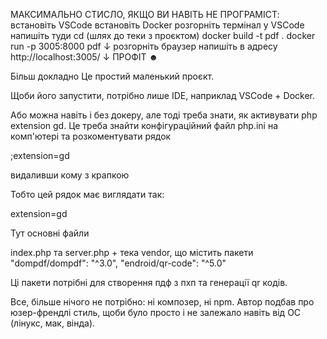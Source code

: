 МАКСИМАЛЬНО СТИСЛО, ЯКЩО ВИ НАВІТЬ НЕ ПРОГРАМІСТ:
встановіть VSCode
встановіть Docker
розгорніть термінал у VSCode
напишіть туди
cd (шлях до теки з проєктом)
docker build -t pdf .
docker run -p 3005:8000 pdf
↓
розгорніть браузер
напишіть в адресу
http://localhost:3005/
↓
ПРОФІТ ☻

Більш докладно
Це простий маленький проєкт.

Щоби його запустити, потрібно лише IDE, наприклад VSCode + Docker.

Або можна навіть і без докеру, але тоді треба знати, як активувати php extension gd.
Це треба знайти конфігураційний файл php.ini на комп'ютері та розкоментувати рядок

;extension=gd

видаливши кому з крапкою

Тобто цей рядок має виглядати так:

extension=gd

Тут основні файли

index.php та server.php + тека vendor, що містить пакети  
"dompdf/dompdf": "^3.0",
"endroid/qr-code": "^5.0"

Ці пакети потрібні для створення пдф з пхп та генерації qr кодів.

Все, більше нічого не потрібно: ні композер, ні npm.
Автор подбав про юзер-френдлі стиль, щоби було просто і не залежало навіть від ОС (лінукс, мак, вінда).

